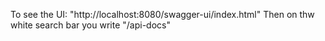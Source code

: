 To see the UI: 
"http://localhost:8080/swagger-ui/index.html"
Then on thw white search bar you write "/api-docs"
